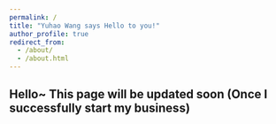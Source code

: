 ```yaml
---
permalink: /
title: "Yuhao Wang says Hello to you!"
author_profile: true
redirect_from: 
  - /about/
  - /about.html
---
```


## Hello~ This page will be updated soon (Once I successfully start my business)
